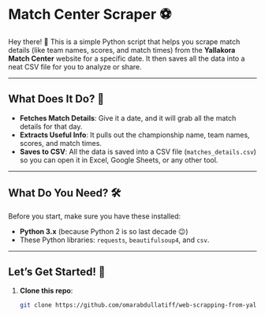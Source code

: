 # Match Center Scraper ⚽

Hey there! 👋 This is a simple Python script that helps you scrape match details (like team names, scores, and match times) from the **Yallakora Match Center** website for a specific date. It then saves all the data into a neat CSV file for you to analyze or share.

---

## What Does It Do? 🤔

- **Fetches Match Details**: Give it a date, and it will grab all the match details for that day.
- **Extracts Useful Info**: It pulls out the championship name, team names, scores, and match times.
- **Saves to CSV**: All the data is saved into a CSV file (`matches_details.csv`) so you can open it in Excel, Google Sheets, or any other tool.

---

## What Do You Need? 🛠️

Before you start, make sure you have these installed:
- **Python 3.x** (because Python 2 is so last decade 😉)
- These Python libraries: `requests`, `beautifulsoup4`, and `csv`.

---

## Let’s Get Started! 🚀

1. **Clone this repo**:
   ```bash
   git clone https://github.com/omarabdullatiff/web-scrapping-from-yallakora

